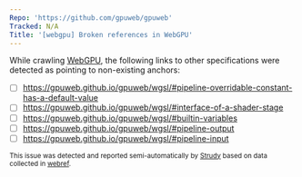 ```yaml
---
Repo: 'https://github.com/gpuweb/gpuweb'
Tracked: N/A
Title: '[webgpu] Broken references in WebGPU'
---
```


While crawling [WebGPU](https://gpuweb.github.io/gpuweb/), the following links to other specifications were detected as pointing to non-existing anchors:
* [ ] https://gpuweb.github.io/gpuweb/wgsl/#pipeline-overridable-constant-has-a-default-value
* [ ] https://gpuweb.github.io/gpuweb/wgsl/#interface-of-a-shader-stage
* [ ] https://gpuweb.github.io/gpuweb/wgsl/#builtin-variables
* [ ] https://gpuweb.github.io/gpuweb/wgsl/#pipeline-output
* [ ] https://gpuweb.github.io/gpuweb/wgsl/#pipeline-input

<sub>This issue was detected and reported semi-automatically by [Strudy](https://github.com/w3c/strudy/) based on data collected in [webref](https://github.com/w3c/webref/).</sub>
